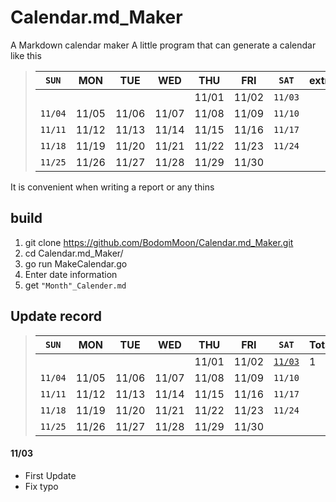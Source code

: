 # Calendar.md_Maker
A Markdown calendar maker
A little program that can generate a calendar like this

>| `SUN` |  MON  |  TUE  |  WED  |  THU  |  FRI  | `SAT` | extra |
>|-------|-------|-------|-------|-------|-------|-------|-------|
>|       |       |       |       | 11/01 | 11/02 |`11/03`|       |
>|`11/04`| 11/05 | 11/06 | 11/07 | 11/08 | 11/09 |`11/10`|       |
>|`11/11`| 11/12 | 11/13 | 11/14 | 11/15 | 11/16 |`11/17`|       |
>|`11/18`| 11/19 | 11/20 | 11/21 | 11/22 | 11/23 |`11/24`|       |
>|`11/25`| 11/26 | 11/27 | 11/28 | 11/29 | 11/30 |       |       |

It is convenient when writing a report or any thins

## build

1. git clone https://github.com/BodomMoon/Calendar.md_Maker.git
2. cd Calendar.md_Maker/
3. go run MakeCalendar.go
4. Enter date information
5. get `"Month"_Calender.md`


## Update record

>| `SUN` |  MON  |  TUE  |  WED  |  THU  |  FRI  | `SAT` | TotalUpdate |
>|-------|-------|-------|-------|-------|-------|-------|-------|
>|       |       |       |       | 11/01 | 11/02 |[`11/03`](#11/03)|   1    |
>|`11/04`| 11/05 | 11/06 | 11/07 | 11/08 | 11/09 |`11/10`|       |
>|`11/11`| 11/12 | 11/13 | 11/14 | 11/15 | 11/16 |`11/17`|       |
>|`11/18`| 11/19 | 11/20 | 11/21 | 11/22 | 11/23 |`11/24`|       |
>|`11/25`| 11/26 | 11/27 | 11/28 | 11/29 | 11/30 |       |       |

#### <span id="11/03">11/03</span>
  * First Update
  * Fix typo
